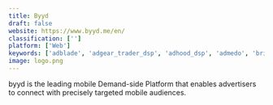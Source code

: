 ```yaml
---
title: Byyd
draft: false 
website: https://www.byyd.me/en/
classification: ['']
platform: ['Web']
keywords: ['adblade', 'adgear_trader_dsp', 'adhood_dsp', 'admedo', 'brightroll', 'cappture', 'centro_basis_platform', 'dataxu', 'eyereturn_dsp', 'getintent', 'kritter', 'localsensor', 'orbit_dsp', 'radiumone_activate', 'sitescout', 'smartyads', 'taggify', 'trafficavenue', 'eyereturn', 'ipinyou']
image: logo.png
---
```

byyd is the leading mobile Demand-side Platform that enables advertisers to connect with precisely targeted mobile audiences.